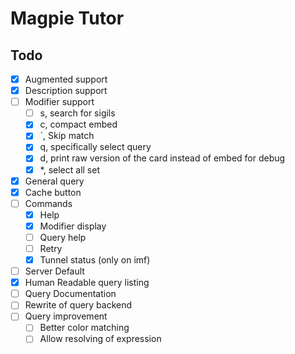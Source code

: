 # Magpie Tutor

## Todo

-   [x] Augmented support
-   [x] Description support
-   [ ] Modifier support
    -   [ ] s, search for sigils
    -   [x] c, compact embed
    -   [x] \`, Skip match
    -   [x] q, specifically select query
    -   [x] d, print raw version of the card instead of embed for debug
    -   [x] \*, select all set
-   [x] General query
-   [x] Cache button
-   [ ] Commands
    -   [x] Help
    -   [x] Modifier display
    -   [ ] Query help
    -   [ ] Retry
    -   [x] Tunnel status (only on imf)
-   [ ] Server Default
-   [x] Human Readable query listing
-   [ ] Query Documentation
-   [ ] Rewrite of query backend
-   [ ] Query improvement
    -   [ ] Better color matching
    -   [ ] Allow resolving of expression

